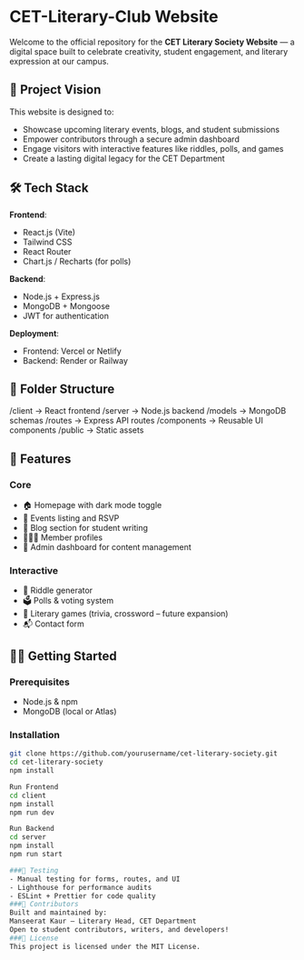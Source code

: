 # CET-Literary-Club Website

Welcome to the official repository for the **CET Literary Society Website** — a digital space built to celebrate creativity, student engagement, and literary expression at our campus.

## 🌟 Project Vision

This website is designed to:
- Showcase upcoming literary events, blogs, and student submissions
- Empower contributors through a secure admin dashboard
- Engage visitors with interactive features like riddles, polls, and games
- Create a lasting digital legacy for the CET Department

## 🛠️ Tech Stack

**Frontend**:  
- React.js (Vite)  
- Tailwind CSS  
- React Router  
- Chart.js / Recharts (for polls)

**Backend**:  
- Node.js + Express.js  
- MongoDB + Mongoose  
- JWT for authentication

**Deployment**:  
- Frontend: Vercel or Netlify  
- Backend: Render or Railway

## 📁 Folder Structure
/client        → React frontend
/server        → Node.js backend
/models        → MongoDB schemas
/routes        → Express API routes
/components   → Reusable UI components
/public        → Static assets


## 🚀 Features

### Core
- 🏠 Homepage with dark mode toggle  
- 📅 Events listing and RSVP  
- 📝 Blog section for student writing  
- 🧑‍🤝‍🧑 Member profiles  
- 🔐 Admin dashboard for content management  

### Interactive
- 🧠 Riddle generator  
- 🗳️ Polls & voting system  
- 🧩 Literary games (trivia, crossword – future expansion)  
- 📬 Contact form  

## 🧑‍💻 Getting Started

### Prerequisites
- Node.js & npm  
- MongoDB (local or Atlas)

### Installation
```bash
git clone https://github.com/yourusername/cet-literary-society.git
cd cet-literary-society
npm install

Run Frontend
cd client
npm install
npm run dev

Run Backend
cd server
npm install
npm run start

###🧪 Testing
- Manual testing for forms, routes, and UI
- Lighthouse for performance audits
- ESLint + Prettier for code quality
###🙌 Contributors
Built and maintained by:
Manseerat Kaur – Literary Head, CET Department
Open to student contributors, writers, and developers!
###📄 License
This project is licensed under the MIT License.







